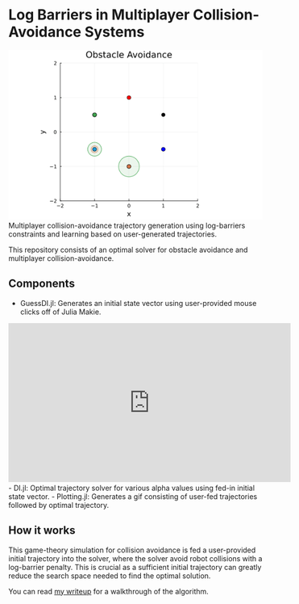 # Log Barriers in Multiplayer Collision-Avoidance Systems

![](3_Players_2.gif)
Multiplayer collision-avoidance trajectory generation using log-barriers constraints and learning based on user-generated trajectories.

This repository consists of an optimal solver for obstacle avoidance and multiplayer collision-avoidance.

## Components

- GuessDI.jl: Generates an initial state vector using user-provided mouse clicks off of Julia Makie.
<iframe width="560" height="315" src="https://www.youtube.com/embed/Sq7j29FNwpI" frameborder="0" allowfullscreen></iframe>
- DI.jl: Optimal trajectory solver for various alpha values using fed-in initial state vector.
- Plotting.jl: Generates a gif consisting of user-fed trajectories followed by optimal trajectory.

## How it works

This game-theory simulation for collision avoidance is fed a user-provided initial trajectory into the solver, where the solver avoid robot collisions with a log-barrier penalty. This is crucial as a sufficient initial trajectory can greatly reduce the search space needed to find the optimal solution.

You can read [my writeup](https://rich-nyan.github.io/posts/post-4/) for a walkthrough of the algorithm.
